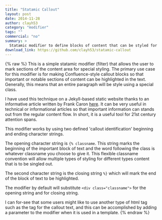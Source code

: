 ```yaml
---
title: "Statamic Callout"
layout: post
date: 2014-11-28
author: clayh53
category: "modifier"
tags: ""
commercial: "no"
summary: >
  Statamic modifier to define blocks of content that can be styled for extra attention from the reader.
download_link: https://github.com/clayh53/statamic-callout
---
```

{% raw %}
This is a simple statamic modifier (filter) that allows the user to mark sections of the content area for special styling. The primary use case for this modifier is for making Confluence-style callout blocks so that important or notable sections of content can be highlighted in the text. Generally, this means that an entire paragraph will be style using a special class.

I have used this technique on a Jekyll-based static website thanks to an informative article written by Frank Caron [here](http://frankcaron.com/Flogger/?p=5163). It can be very useful in technical or informational articles so that important information can stands out from the regular content flow. In short, it is a useful tool for 21st century attention spans.

This modifier works by using two defined 'callout identification' beginning and ending character strings.

The opening character string is `{% classname`. This string marks the beginning of the important block of text and the word following the class is whatever classname you choose to give it. This flexible classname convention will allow multiple types of styling for different types content that is to be singled out.

The second character string is the closing string `%}` which will mark the end of the block of text to be highlighted.

The modifier by default will substitute `<div class="classname">` for the opening string and </div> for closing string.

I can for-see that some users might like to use another type of html tag such as the <span> tag for the callout text, and this can be accomplished by adding a parameter to the modifier when it is used in a template.
{% endraw %}
